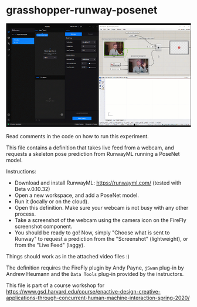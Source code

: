 # grasshopper-runway-posenet

![](./2020.03.17_gh_runway_posenet.gif)

Read comments in the code on how to run this experiment. 

This file contains a definition that takes live feed from a webcam, and requests a skeleton pose prediction from RunwayML running a PoseNet model. 

Instructions:
- Download and install RunwayML: https://runwayml.com/ (tested with Beta v.0.10.32)
- Open a new workspace, and add a PoseNet model. 
- Run it (locally or on the cloud).
- Open this definition. Make sure your webcam is not busy with any other process.
- Take a screenshot of the webcam using the camera icon on the FireFly screenshot component. 
- You should be ready to go! Now, simply "Choose what is sent to Runway" to request a prediction from the "Screenshot" (lightweight), or from the "Live Feed" (laggy).

Things should work as in the attached video files :)

The definition requires the FireFly plugin by Andy Payne, `jSwan` plug-in by Andrew Heumann and the `Data Tools` plug-in provided by the instructors. 

This file is part of a course workshop for https://www.gsd.harvard.edu/course/enactive-design-creative-applications-through-concurrent-human-machine-interaction-spring-2020/